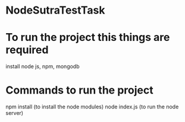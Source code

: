 # NodeSutraTestTask
# To run the project this things are required
  install node js, npm, mongodb
# Commands to run the project
  npm install (to install the node modules)
  node index.js (to run the node server)
